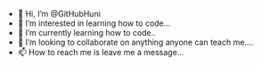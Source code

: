- 👋 Hi, I’m @GitHubHuni
- 👀 I’m interested in learning how to code...
- 🌱 I’m currently learning how to code..
- 💞️ I’m looking to collaborate on anything anyone can teach me....
- 📫 How to reach me is leave me a message...

<!---
GitHubHuni/GitHubHuni is a ✨ special ✨ repository because its `README.md` (this file) appears on your GitHub profile.
You can click the Preview link to take a look at your changes.
--->

